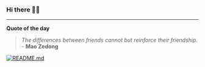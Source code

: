 ### Hi there 👋🏻


---

**Quote of the day**

> *The differences between friends cannot but reinforce their friendship.* - **Mao Zedong** 

[![README.md](https://github.com/marcolovazzano/marcolovazzano/actions/workflows/readme.yml/badge.svg?branch=main)](https://github.com/marcolovazzano/marcolovazzano/actions/workflows/readme.yml)
